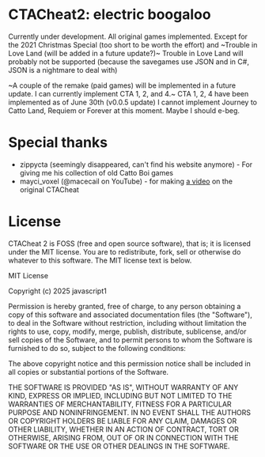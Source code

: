 # CTACheat2: electric boogaloo
Currently under development. All original games implemented.
Except for the 2021 Christmas Special (too short to be worth the effort) and ~Trouble in Love Land (will be added in a future update?)~
Trouble in Love Land will probably not be supported (because the savegames use JSON and in C#, JSON is a nightmare to deal with)

~A couple of the remake (paid games) will be implemented in a future update. 
I can currently implement CTA 1, 2, and 4.~
CTA 1, 2, 4 have been implemented as of June 30th (v0.0.5 update)
I cannot implement Journey to Catto Land, Requiem or Forever at this moment.
Maybe I should e-beg.

# Special thanks
- zippycta (seemingly disappeared, can't find his website anymore) - For giving me his collection of old Catto Boi games
- mayci_voxel (@macecail on YouTube) - for making [a video](https://www.youtube.com/watch?v=eAL5D1u0U5k) on the original CTACheat 

# License
CTACheat 2 is FOSS (free and open source software), that is; it is licensed under the MIT license.
You are to redistribute, fork, sell or otherwise do whatever to this software.
The MIT license text is below.

MIT License

Copyright (c) 2025 javascript1

Permission is hereby granted, free of charge, to any person obtaining a copy
of this software and associated documentation files (the "Software"), to deal
in the Software without restriction, including without limitation the rights
to use, copy, modify, merge, publish, distribute, sublicense, and/or sell
copies of the Software, and to permit persons to whom the Software is
furnished to do so, subject to the following conditions:

The above copyright notice and this permission notice shall be included in all
copies or substantial portions of the Software.

THE SOFTWARE IS PROVIDED "AS IS", WITHOUT WARRANTY OF ANY KIND, EXPRESS OR
IMPLIED, INCLUDING BUT NOT LIMITED TO THE WARRANTIES OF MERCHANTABILITY,
FITNESS FOR A PARTICULAR PURPOSE AND NONINFRINGEMENT. IN NO EVENT SHALL THE
AUTHORS OR COPYRIGHT HOLDERS BE LIABLE FOR ANY CLAIM, DAMAGES OR OTHER
LIABILITY, WHETHER IN AN ACTION OF CONTRACT, TORT OR OTHERWISE, ARISING FROM,
OUT OF OR IN CONNECTION WITH THE SOFTWARE OR THE USE OR OTHER DEALINGS IN THE
SOFTWARE.
